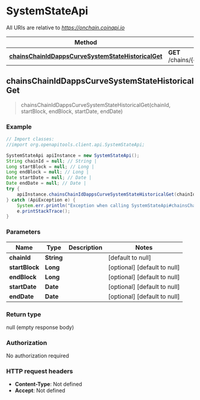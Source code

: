 # SystemStateApi

All URIs are relative to *https://onchain.coinapi.io*

Method | HTTP request | Description
------------- | ------------- | -------------
[**chainsChainIdDappsCurveSystemStateHistoricalGet**](SystemStateApi.md#chainsChainIdDappsCurveSystemStateHistoricalGet) | **GET** /chains/{chain_id}/dapps/curve/systemState/historical | 



## chainsChainIdDappsCurveSystemStateHistoricalGet

> chainsChainIdDappsCurveSystemStateHistoricalGet(chainId, startBlock, endBlock, startDate, endDate)



### Example

```java
// Import classes:
//import org.openapitools.client.api.SystemStateApi;

SystemStateApi apiInstance = new SystemStateApi();
String chainId = null; // String | 
Long startBlock = null; // Long | 
Long endBlock = null; // Long | 
Date startDate = null; // Date | 
Date endDate = null; // Date | 
try {
    apiInstance.chainsChainIdDappsCurveSystemStateHistoricalGet(chainId, startBlock, endBlock, startDate, endDate);
} catch (ApiException e) {
    System.err.println("Exception when calling SystemStateApi#chainsChainIdDappsCurveSystemStateHistoricalGet");
    e.printStackTrace();
}
```

### Parameters


Name | Type | Description  | Notes
------------- | ------------- | ------------- | -------------
 **chainId** | **String**|  | [default to null]
 **startBlock** | **Long**|  | [optional] [default to null]
 **endBlock** | **Long**|  | [optional] [default to null]
 **startDate** | **Date**|  | [optional] [default to null]
 **endDate** | **Date**|  | [optional] [default to null]

### Return type

null (empty response body)

### Authorization

No authorization required

### HTTP request headers

- **Content-Type**: Not defined
- **Accept**: Not defined

